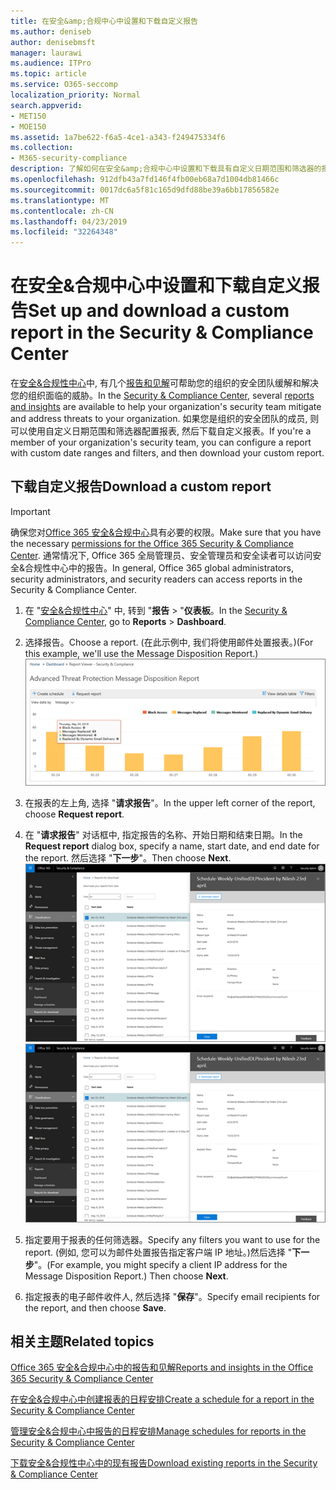 ```yaml
---
title: 在安全&amp;合规中心中设置和下载自定义报告
ms.author: deniseb
author: denisebmsft
manager: laurawi
ms.audience: ITPro
ms.topic: article
ms.service: O365-seccomp
localization_priority: Normal
search.appverid:
- MET150
- MOE150
ms.assetid: 1a7be622-f6a5-4ce1-a343-f249475334f6
ms.collection:
- M365-security-compliance
description: 了解如何在安全&amp;合规中心中设置和下载具有自定义日期范围和筛选器的报表。
ms.openlocfilehash: 912dfb43a7fd146f4fb00eb68a7d1004db81466c
ms.sourcegitcommit: 0017dc6a5f81c165d9dfd88be39a6bb17856582e
ms.translationtype: MT
ms.contentlocale: zh-CN
ms.lasthandoff: 04/23/2019
ms.locfileid: "32264348"
---
```

# <a name="set-up-and-download-a-custom-report-in-the-security-amp-compliance-center"></a><span data-ttu-id="95f2c-103">在安全&amp;合规中心中设置和下载自定义报告</span><span class="sxs-lookup"><span data-stu-id="95f2c-103">Set up and download a custom report in the Security &amp; Compliance Center</span></span>

<span data-ttu-id="95f2c-104">在[安全&amp;合规性中心](https://protection.office.com)中, 有几个[报告和见解](reports-and-insights-in-security-and-compliance.md)可帮助您的组织的安全团队缓解和解决您的组织面临的威胁。</span><span class="sxs-lookup"><span data-stu-id="95f2c-104">In the [Security &amp; Compliance Center](https://protection.office.com), several [reports and insights](reports-and-insights-in-security-and-compliance.md) are available to help your organization's security team mitigate and address threats to your organization.</span></span> <span data-ttu-id="95f2c-105">如果您是组织的安全团队的成员, 则可以使用自定义日期范围和筛选器配置报表, 然后下载自定义报表。</span><span class="sxs-lookup"><span data-stu-id="95f2c-105">If you're a member of your organization's security team, you can configure a report with custom date ranges and filters, and then download your custom report.</span></span> 
  
## <a name="download-a-custom-report"></a><span data-ttu-id="95f2c-106">下载自定义报告</span><span class="sxs-lookup"><span data-stu-id="95f2c-106">Download a custom report</span></span>

> [!IMPORTANT]
> <span data-ttu-id="95f2c-107">确保您对[Office 365 安全&amp;合规中心](permissions-in-the-security-and-compliance-center.md)具有必要的权限。</span><span class="sxs-lookup"><span data-stu-id="95f2c-107">Make sure that you have the necessary [permissions for the Office 365 Security &amp; Compliance Center](permissions-in-the-security-and-compliance-center.md).</span></span> <span data-ttu-id="95f2c-108">通常情况下, Office 365 全局管理员、安全管理员和安全读者可以访问安全&amp;合规性中心中的报告。</span><span class="sxs-lookup"><span data-stu-id="95f2c-108">In general, Office 365 global administrators, security administrators, and security readers can access reports in the Security &amp; Compliance Center.</span></span> 
  
1. <span data-ttu-id="95f2c-109">在 "[安全&amp;合规性中心](https://protection.office.com)" 中, 转到 "**报告** \> "**仪表板**。</span><span class="sxs-lookup"><span data-stu-id="95f2c-109">In the [Security &amp; Compliance Center](https://protection.office.com), go to **Reports** \> **Dashboard**.</span></span>
    
2. <span data-ttu-id="95f2c-110">选择报告。</span><span class="sxs-lookup"><span data-stu-id="95f2c-110">Choose a report.</span></span> <span data-ttu-id="95f2c-111">(在此示例中, 我们将使用邮件处置报表。)</span><span class="sxs-lookup"><span data-stu-id="95f2c-111">(For this example, we'll use the Message Disposition Report.)</span></span><br/>![选择 "请求报告" 以下载报告](media/b566925d-b9d9-453d-9bdd-f2637c7ba140.png)
  
3. <span data-ttu-id="95f2c-113">在报表的左上角, 选择 "**请求报告**"。</span><span class="sxs-lookup"><span data-stu-id="95f2c-113">In the upper left corner of the report, choose **Request report**.</span></span>
    
4. <span data-ttu-id="95f2c-114">在 "**请求报告**" 对话框中, 指定报告的名称、开始日期和结束日期。</span><span class="sxs-lookup"><span data-stu-id="95f2c-114">In the **Request report** dialog box, specify a name, start date, and end date for the report.</span></span> <span data-ttu-id="95f2c-115">然后选择 "**下一步**"。</span><span class="sxs-lookup"><span data-stu-id="95f2c-115">Then choose **Next**.</span></span><br/><span data-ttu-id="95f2c-116">![在 "安全&amp;合规性中心" 中\> , 选择 "报告报告以供下载"](media/65e625f5-c98c-49fc-9c1f-8c80ec8308fd.png)</span><span class="sxs-lookup"><span data-stu-id="95f2c-116">![In the Security &amp; Compliance Center, choose Reports \> Reports for download](media/65e625f5-c98c-49fc-9c1f-8c80ec8308fd.png)</span></span>
  
5. <span data-ttu-id="95f2c-117">指定要用于报表的任何筛选器。</span><span class="sxs-lookup"><span data-stu-id="95f2c-117">Specify any filters you want to use for the report.</span></span> <span data-ttu-id="95f2c-118">(例如, 您可以为邮件处置报告指定客户端 IP 地址。)然后选择 "**下一步**"。</span><span class="sxs-lookup"><span data-stu-id="95f2c-118">(For example, you might specify a client IP address for the Message Disposition Report.) Then choose **Next**.</span></span>
    
6. <span data-ttu-id="95f2c-119">指定报表的电子邮件收件人, 然后选择 "**保存**"。</span><span class="sxs-lookup"><span data-stu-id="95f2c-119">Specify email recipients for the report, and then choose **Save**.</span></span>
    
## <a name="related-topics"></a><span data-ttu-id="95f2c-120">相关主题</span><span class="sxs-lookup"><span data-stu-id="95f2c-120">Related topics</span></span>

[<span data-ttu-id="95f2c-121">Office 365 安全&amp;合规中心中的报告和见解</span><span class="sxs-lookup"><span data-stu-id="95f2c-121">Reports and insights in the Office 365 Security &amp; Compliance Center</span></span>](reports-and-insights-in-security-and-compliance.md)
  
[<span data-ttu-id="95f2c-122">在安全&amp;合规中心中创建报表的日程安排</span><span class="sxs-lookup"><span data-stu-id="95f2c-122">Create a schedule for a report in the Security &amp; Compliance Center</span></span>](create-a-schedule-for-a-report.md)
  
[<span data-ttu-id="95f2c-123">管理安全&amp;合规中心中报告的日程安排</span><span class="sxs-lookup"><span data-stu-id="95f2c-123">Manage schedules for reports in the Security &amp; Compliance Center</span></span>](manage-schedules-for-multiple-reports.md)
  
[<span data-ttu-id="95f2c-124">下载安全&amp;合规性中心中的现有报告</span><span class="sxs-lookup"><span data-stu-id="95f2c-124">Download existing reports in the Security &amp; Compliance Center</span></span>](download-existing-reports.md)
  


